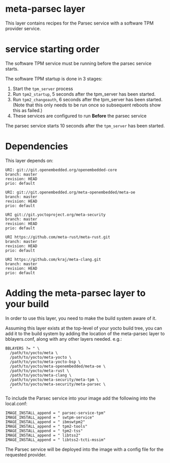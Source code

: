 meta-parsec layer
==============

This layer contains recipes for the Parsec service with a software TPM provider service.

service starting order
============
The software TPM service must be running before the parsec service starts.

The software TPM startup is done in 3 stages:
1. Start the ```tpm_server``` process
1. Run ```tpm2_startup```, 5 seconds after the tpm_server has been started. 
1. Run ```tpm2_changeauth```, 6 seconds after the tpm_server has been started. (Note that this only needs to be run once so subsequent reboots show this as failed.)
1. These services are configured to run **Before** the parsec service

The parsec service starts 10 seconds after the ```tpm_server``` has been started.


Dependencies
============

This layer depends on:

    URI: git://git.openembedded.org/openembedded-core
    branch: master
    revision: HEAD
    prio: default

    URI: git://git.openembedded.org/meta-openembedded/meta-oe
    branch: master
    revision: HEAD
    prio: default

    URI git://git.yoctoproject.org/meta-security
    branch: master
    revision: HEAD
    prio: default

    URI https://github.com/meta-rust/meta-rust.git
    branch: master
    revision: HEAD
    prio: default

    URI https://github.com/kraj/meta-clang.git
    branch: master
    revision: HEAD
    prio: default


Adding the meta-parsec layer to your build
========================================

In order to use this layer, you need to make the build system aware of
it.

Assuming this layer exists at the top-level of your
yocto build tree, you can add it to the build system by adding the
location of the meta-parsec layer to bblayers.conf, along with any
other layers needed. e.g.:

    BBLAYERS ?= " \
      /path/to/yocto/meta \
      /path/to/yocto/meta-yocto \
      /path/to/yocto/meta-yocto-bsp \
      /path/to/yocto/meta-openembedded/meta-oe \
      /path/to/yocto/meta-rust \
      /path/to/yocto/meta-clang \
      /path/to/yocto/meta-security/meta-tpm \
      /path/to/yocto/meta-security/meta-parsec \
      "

To include the Parsec service into your image add the following into the
local.conf:

    IMAGE_INSTALL_append = " parsec-service-tpm"
    IMAGE_INSTALL_append = " swtpm-service"
    IMAGE_INSTALL_append = " ibmswtpm2"
    IMAGE_INSTALL_append = " tpm2-tools"
    IMAGE_INSTALL_append = " tpm2-tss"
    IMAGE_INSTALL_append = " libtss2"
    IMAGE_INSTALL_append = " libtss2-tcti-mssim"
    
The Parsec service will be deployed into the image with a config file for
the requested provider.

